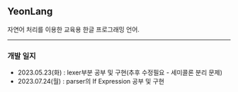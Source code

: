 ## YeonLang

자연어 처리를 이용한 교육용 한글 프로그래밍 언어.

---

### 개발 일지

- 2023.05.23(화) : lexer부분 공부 및 구현(추후 수정필요 - 세미콜론 분리 문제)
- 2023.07.24(월) : parser의 If Expression 공부 및 구현
